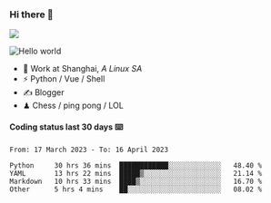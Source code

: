 ### Hi there 👋
![](https://komarev.com/ghpvc/?username=Xuhandsome)


<img src="https://github-readme-stats.vercel.app/api?username=XuHandsome&show_icons=true&theme=merko" alt="Hello world">

<br/>

- 🍻  Work at Shanghai, _A Linux SA_
- ⚡  Python / Vue / Shell
- ✍️  Blogger
- ♟  Chess / ping pong / LOL

#### Coding status last 30 days ⌨️

<!--START_SECTION:waka-->

```text
From: 17 March 2023 - To: 16 April 2023

Python     30 hrs 36 mins  ████████████░░░░░░░░░░░░░   48.40 %
YAML       13 hrs 22 mins  █████▒░░░░░░░░░░░░░░░░░░░   21.14 %
Markdown   10 hrs 33 mins  ████▒░░░░░░░░░░░░░░░░░░░░   16.70 %
Other      5 hrs 4 mins    ██░░░░░░░░░░░░░░░░░░░░░░░   08.02 %
```

<!--END_SECTION:waka-->
